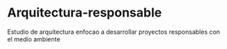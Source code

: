 # Arquitectura-responsable
Estudio de arquitectura enfocao a desarrollar proyectos responsables con el medio ambiente
